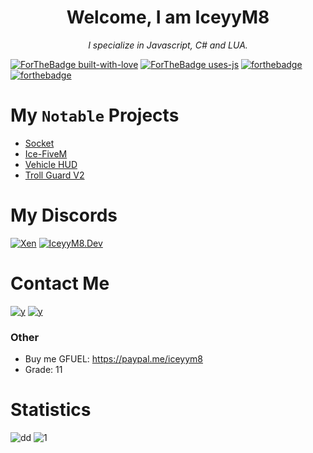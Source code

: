 <h1 align="center">Welcome, I am IceyyM8</h1>
<p align="center"><i>I specialize in Javascript, C# and LUA.</i></p>

[![ForTheBadge built-with-love](http://ForTheBadge.com/images/badges/built-with-love.svg)](https://GitHub.com/iceyym8/)
[![ForTheBadge uses-js](http://ForTheBadge.com/images/badges/uses-js.svg)](http://ForTheBadge.com)
[![forthebadge](https://forthebadge.com/images/badges/powered-by-energy-drinks.svg)](https://forthebadge.com)
[![forthebadge](https://forthebadge.com/images/badges/fuck-it-ship-it.svg)](https://forthebadge.com)

# My `Notable` Projects
- [Socket](https://discord.boats/bot/786481811681181738)
- [Ice-FiveM](https://github.com/iceyym8/Ice-Fivem-js)
- [Vehicle HUD](https://github.com/iceyym8/Vehicle-Hud)
- [Troll Guard V2](https://coming-soon.com)

# My Discords
[![Xen](https://discordapp.com/api/guilds/589528220601286678/widget.png?style=banner4)](https://discord.gg/8JHtRPm5)
[![IceyyM8.Dev](https://discordapp.com/api/guilds/732611511121477683/widget.png?style=banner4)](https://discord.gg/xTkA6pa)

# Contact Me
[![y](https://img.shields.io/badge/-Discord-7289DA?style=for-the-badge&logo=Discord&logoColor=white)](https://discord.com/users/389558396195438593)
[![y](https://img.shields.io/badge/-IceyyM8\__-1769FF?style=for-the-badge&logo=Twitter&logoColor=white)](https://twitter.com/follow/iceyyledev)

### Other 
- Buy me GFUEL: https://paypal.me/iceyym8
- Grade: 11

# Statistics 
![dd](https://github-readme-stats-eight-theta.vercel.app/api?username=Jordan2139&show_icons=true&theme=react&include_all_commits=true&count_private)
![1](https://github-readme-stats.vercel.app/api/top-langs/?username=iceyym8&theme=blue-green)
